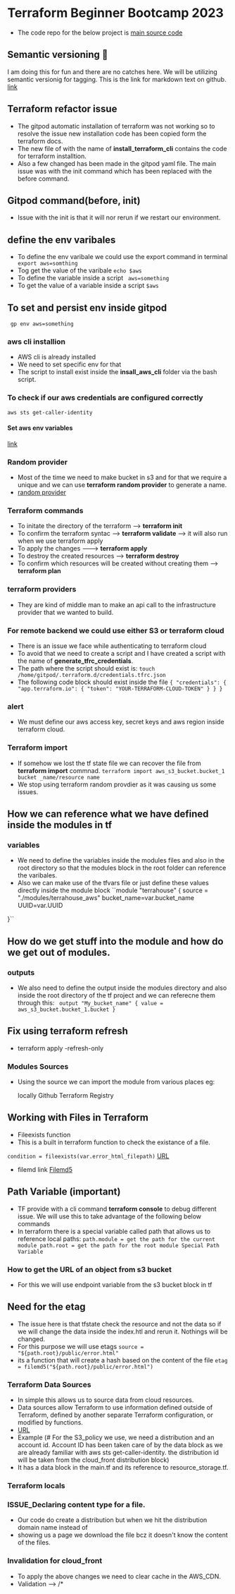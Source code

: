 # Terraform Beginner Bootcamp 2023
- The code repo for the below project is [main source code](https://github.com/omenking/terraform-beginner-bootcamp-2023/tree/main)
## Semantic versioning  :mage:

I am doing this for fun and there are no catches here.
We will be utilizing semantic versionig for tagging.
This is the link for markdown text on github. [link](https://github.com/github/docs/blob/main/content/get-started/writing-on-github/getting-started-with-writing-and-formatting-on-github/basic-writing-and-formatting-syntax.md) 


## Terraform refactor issue
- The gitpod automatic installation of terraform was not working so to resolve the issue new installation code has been copied form the terraform docs.
- The new file of with the name of **install_terraform_cli** contains the code for terraform installtion.
- Also a few changed has been made in the gitpod yaml file. The main issue was with the init command which has been replaced with the before command.

## Gitpod command(before, init)
- Issue with the init is that it will nor rerun if we restart our environment.

## define the env varibales

- To define the env varibale we could use the export command in terminal
`` export aws=somthing``
- Tog get the value of the varibale
`` echo $aws ``
- To define the variable inside a script
`` aws=something``
- To get the value of a variable inside a script
`` $aws ``

## To set and persist env inside gitpod
`` gp env aws=something``


### aws cli installion
- AWS cli is already installed
- We need to set specific env for that
- The script to install exist inside the **insall_aws_cli** folder via the bash script.


### To check if our aws credentials are configured correctly
``aws sts get-caller-identity``

#### Set aws env variables
[link](https://docs.aws.amazon.com/cli/latest/userguide/cli-configure-envvars.html)

### Random provider
- Most of the time we need to make bucket in s3 and for that we require a unique and we can use **terraform random provider** to generate a name.
- [random provider](https://registry.terraform.io/providers/hashicorp/random/latest/docs/resources/string)

### Terraform commands
- To initate the directory of the terraform --> **terraform init**
- To confirm the terraform syntac --> **terraform validate** --> it will also run when we use terraform apply 
- To apply the changes ---> **terraform apply**
- To destroy the created resources --> **terraform destroy**
- To confirm which resources will be created without creating them --> **terraform plan**

### terraform providers
- They are kind of middle man to make an api call to the infrastructure provider that we wanted to build.

### For remote backend we could use either S3 or terraform cloud
- There is an issue we face while authenticating to terraform cloud
- To avoid that we need to create a script and I have created a script with the name of **generate_tfrc_credentials**.
- The path where the script should exist is: 
`` touch /home/gitpod/.terraform.d/credentials.tfrc.json ``
- The following code block should exist inside the file 
`` {
  "credentials": {
    "app.terraform.io": {
      "token": "YOUR-TERRAFORM-CLOUD-TOKEN"
    }
  }
} ``

### alert
- We must define our aws access key, secret keys and aws region inside terraform cloud.

### Terraform import
- If somehow we lost the tf state file we can recover the file from **terraform import** commnad.
`` terraform import aws_s3_bucket.bucket_1 bucket _name/resource name ``
- We stop using terraform random provdier as it was causing us some issues.

## How we can reference what we have defined inside the modules in tf
### variables
- We need to define the variables inside the modules files and also in the root directory so that the modules block in the root folder can reference the varibales.
- Also we can make use of the tfvars file or just define these values directly inside the module block
``module "terrahouse" {
  source = "./modules/terrahouse_aws"
   bucket_name=var.bucket_name
   UUID=var.UUID
  
}``

## How do we get stuff into the module and how do we get out of modules.
### outputs
- We also need to define the output inside the modules directory and also inside the root directory of the tf project and we can referecne them through this:
`` output "My_bucket_name" {
  value = aws_s3_bucket.bucket_1.bucket
}``

## Fix using terraform refresh
 - terraform apply -refresh-only

### Modules Sources
- Using the source we can import the module from various places eg:

  locally 
  Github
  Terraform Registry

## Working with Files in Terraform
- Fileexists function
- This is a built in terraform function to check the existance of a file.

``condition = fileexists(var.error_html_filepath)``
[URL](https://developer.hashicorp.com/terraform/language/functions/fileexists)
- filemd link
[Filemd5](https://developer.hashicorp.com/terraform/language/functions/filemd5)

## Path Variable (important)
- TF provide with a cli command **terraform console** to debug different issue. We will use this to take advantage of the following below commands
- In terraform there is a special variable called path that allows us to reference local paths:
``path.module = get the path for the current module
path.root = get the path for the root module Special Path Variable``

### How to get the URL of an object from s3 bucket
-  For this we will use endpoint variable from the s3 bucket block in tf

## Need for the etag
- The issue here is that tfstate check the resource and not the data so if we will change the data inside the index.htl and rerun it. Nothings will be changed.
- For this purpose we will use etags
  ``source = "${path.root}/public/error.html"``
- its a function that will create a hash based on the content of the file
  ``etag = filemd5("${path.root}/public/error.html")``

### Terraform Data Sources
- In simple this allows us to source data from cloud resources.
- Data sources allow Terraform to use information defined outside of Terraform, defined by another separate Terraform configuration, or modified by functions.
- [URL](https://developer.hashicorp.com/terraform/language/data-sources)
- Example (# For the S3_policy we use, we need a distribution and an account id. Account ID has been taken care of by the data block as we are already familiar with aws sts get-caller-identity. the distribution id will be taken from the cloud_front distribution block)
- It has a data block in the main.tf and its reference to resource_storage.tf.

### Terraform locals

### ISSUE_Declaring content type for a file.
- Our code do create a distribution but when we hit the distribution domain name instead of 
- showing us a page we download the file bcz it doesn't know the content of the files.

### Invalidation for cloud_front
- To apply the above changes we need to clear cache in the AWS_CDN.
- Validation --> /*

